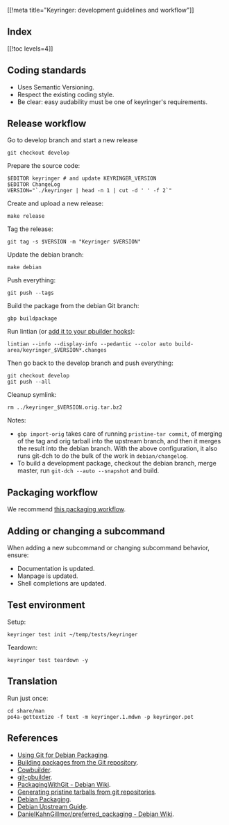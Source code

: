 [[!meta title="Keyringer: development guidelines and workflow"]]

Index
-----

[[!toc levels=4]]

Coding standards
----------------

* Uses Semantic Versioning.
* Respect the existing coding style.
* Be clear: easy audability must be one of keyringer's requirements.

Release workflow
----------------

Go to develop branch and start a new release

    git checkout develop

Prepare the source code:

    $EDITOR keyringer # and update KEYRINGER_VERSION
    $EDITOR ChangeLog
    VERSION="`./keyringer | head -n 1 | cut -d ' ' -f 2`"

Create and upload a new release:

    make release

Tag the release:

    git tag -s $VERSION -m "Keyringer $VERSION"

Update the debian branch:

    make debian

Push everything:

    git push --tags

Build the package from the debian Git branch:

    gbp buildpackage

Run lintian (or [add it to your pbuilder hooks](http://askubuntu.com/questions/140697/how-do-i-run-lintian-from-pbuilder-dist)):

    lintian --info --display-info --pedantic --color auto build-area/keyringer_$VERSION*.changes

Then go back to the develop branch and push everything:

    git checkout develop
    git push --all

Cleanup symlink:

    rm ../keyringer_$VERSION.orig.tar.bz2

Notes:

* `gbp import-orig` takes care of running `pristine-tar commit`, of merging of the tag and orig tarball into the upstream branch, and then it merges the result into the debian branch. With the above configuration, it also runs git-dch to do the bulk of the work in `debian/changelog`.
* To build a development package, checkout the debian branch, merge master, run `git-dch --auto --snapshot` and build.

Packaging workflow
------------------

We recommend [this packaging workflow](https://git.sarava.org/?p=debian.git;a=blob;f=README.md;hb=HEAD).

Adding or changing a subcommand
-------------------------------

When adding a new subcommand or changing subcommand behavior, ensure:

* Documentation is updated.
* Manpage is updated.
* Shell completions are updated.

Test environment
----------------

Setup:

    keyringer test init ~/temp/tests/keyringer

Teardown:

    keyringer test teardown -y

Translation
-----------

Run just once:

    cd share/man
    po4a-gettextize -f text -m keyringer.1.mdwn -p keyringer.pot

References
----------

* [Using Git for Debian Packaging](http://www.eyrie.org/~eagle/notes/debian/git.html).
* [Building packages from the Git repository](http://honk.sigxcpu.org/projects/git-buildpackage/manual-html/gbp.building.html).
* [Cowbuilder](https://wiki.debian.org/cowbuilder).
* [git-pbuilder](https://wiki.debian.org/git-pbuilder).
* [PackagingWithGit - Debian Wiki](https://wiki.debian.org/PackagingWithGit).
* [Generating pristine tarballs from git repositories](http://joeyh.name/blog/entry/generating_pristine_tarballs_from_git_repositories/).
* [Debian Packaging](https://wiki.debian.org/Packaging).
* [Debian Upstream Guide](https://wiki.debian.org/UpstreamGuide).
* [DanielKahnGillmor/preferred_packaging - Debian Wiki](https://wiki.debian.org/DanielKahnGillmor/preferred_packaging).
